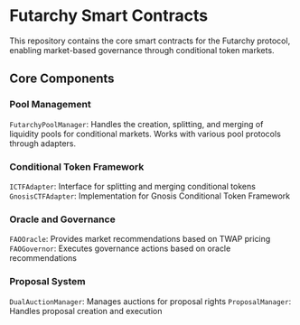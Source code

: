 # Futarchy Smart Contracts

This repository contains the core smart contracts for the Futarchy protocol, enabling market-based governance through conditional token markets.

## Core Components

### Pool Management
`FutarchyPoolManager`: Handles the creation, splitting, and merging of liquidity pools for conditional markets. Works with various pool protocols through adapters.

### Conditional Token Framework
`ICTFAdapter`: Interface for splitting and merging conditional tokens
`GnosisCTFAdapter`: Implementation for Gnosis Conditional Token Framework

### Oracle and Governance
`FAOOracle`: Provides market recommendations based on TWAP pricing
`FAOGovernor`: Executes governance actions based on oracle recommendations

### Proposal System
`DualAuctionManager`: Manages auctions for proposal rights
`ProposalManager`: Handles proposal creation and execution
